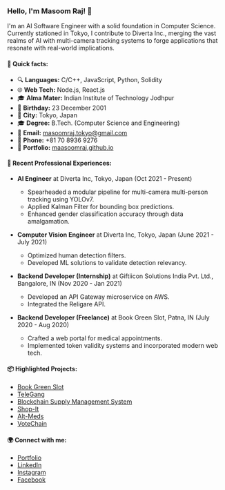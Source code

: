 ### Hello, I'm Masoom Raj! 👋

I'm an AI Software Engineer with a solid foundation in Computer Science. Currently stationed in Tokyo, I contribute to Diverta Inc., merging the vast realms of AI with multi-camera tracking systems to forge applications that resonate with real-world implications.

#### 🚀 Quick facts:
- 🔍 **Languages:** C/C++, JavaScript, Python, Solidity
- 🌐 **Web Tech:** Node.js, React.js
- 🎓 **Alma Mater:** Indian Institute of Technology Jodhpur
- 📅 **Birthday:** 23 December 2001
- 📍 **City:** Tokyo, Japan
- 🎓 **Degree:** B.Tech. (Computer Science and Engineering)
- 📧 **Email:** [masoomraj.tokyo@gmail.com](mailto:masoomraj.tokyo@gmail.com)
- 📱 **Phone:** +81 70 8936 9276
- 🔗 **Portfolio:** [maasoomraj.github.io](https://maasoomraj.github.io/)

#### 🌟 Recent Professional Experiences:
- **AI Engineer** at Diverta Inc, Tokyo, Japan (Oct 2021 - Present)
  - Spearheaded a modular pipeline for multi-camera multi-person tracking using YOLOv7.
  - Applied Kalman Filter for bounding box predictions.
  - Enhanced gender classification accuracy through data amalgamation.

- **Computer Vision Engineer** at Diverta Inc, Tokyo, Japan (June 2021 - July 2021)
  - Optimized human detection filters.
  - Developed ML solutions to validate detection relevancy.

- **Backend Developer (Internship)** at Giftiicon Solutions India Pvt. Ltd., Bangalore, IN (Nov 2020 - Jan 2021)
  - Developed an API Gateway microservice on AWS.
  - Integrated the Religare API.

- **Backend Developer (Freelance)** at Book Green Slot, Patna, IN (July 2020 - Aug 2020)
  - Crafted a web portal for medical appointments.
  - Implemented token validity systems and incorporated modern web tech.

#### 📦 Highlighted Projects:
- [Book Green Slot](https://github.com/maasoomraj/BookGreenSlot)
- [TeleGang](https://github.com/maasoomraj/Game)
- [Blockchain Supply Management System](https://github.com/maasoomraj/BlockChain_SupplyChain)
- [Shop-It](https://github.com/maasoomraj/ShopIt)
- [Alt-Meds](https://github.com/maasoomraj/AltMeds)
- [VoteChain](https://github.com/maasoomraj/Microsoft_2k19)

#### 🌍 Connect with me:
- [Portfolio](https://maasoomraj.github.io/)
- [LinkedIn](https://in.linkedin.com/in/masoom-raj-b4857517b)
- [Instagram](https://www.instagram.com/maasoomraj/)
- [Facebook](https://www.facebook.com/profile.php?id=100008575125905)